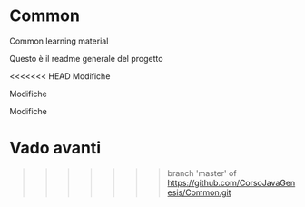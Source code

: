 # Common
Common learning material

Questo è il readme generale del progetto

<<<<<<< HEAD
Modifiche

Modifiche

Modifiche

Vado avanti
=======
>>>>>>> branch 'master' of https://github.com/CorsoJavaGenesis/Common.git
